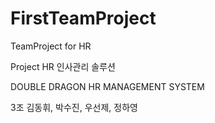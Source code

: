 # FirstTeamProject
TeamProject for HR 

Project
HR 인사관리 솔루션

DOUBLE DRAGON
HR MANAGEMENT SYSTEM

3조 김동휘, 박수진, 우선제, 정하영
